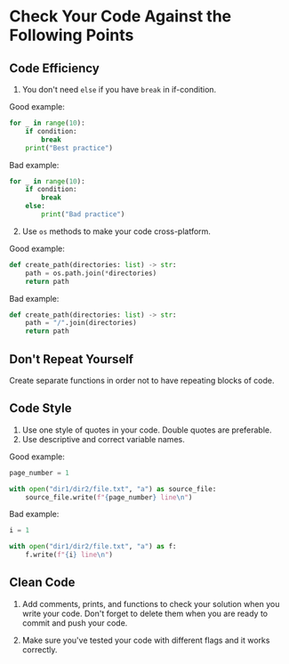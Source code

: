 # Сheck Your Code Against the Following Points

## Code Efficiency

1. You don't need `else` if you have `break` in if-condition.

Good example:

```python
for _ in range(10):
    if condition:
        break
    print("Best practice")
```

Bad example:

```python
for _ in range(10):
    if condition:
        break
    else:
        print("Bad practice")
```

2. Use `os` methods to make your code cross-platform.

Good example:

```python
def create_path(directories: list) -> str:
    path = os.path.join(*directories)
    return path
```

Bad example:

```python
def create_path(directories: list) -> str:
    path = "/".join(directories)
    return path
```

## Don't Repeat Yourself

Create separate functions in order not to have repeating blocks of code.

## Code Style

1. Use one style of quotes in your code. Double quotes are preferable.
2. Use descriptive and correct variable names.

Good example:

```python
page_number = 1

with open("dir1/dir2/file.txt", "a") as source_file:
    source_file.write(f"{page_number} line\n")
```

Bad example:

```python
i = 1

with open("dir1/dir2/file.txt", "a") as f:
    f.write(f"{i} line\n")
```

## Clean Code

1. Add comments, prints, and functions to check your solution when you write your code. 
Don't forget to delete them when you are ready to commit and push your code.

2. Make sure you've tested your code with different flags and it works correctly.
